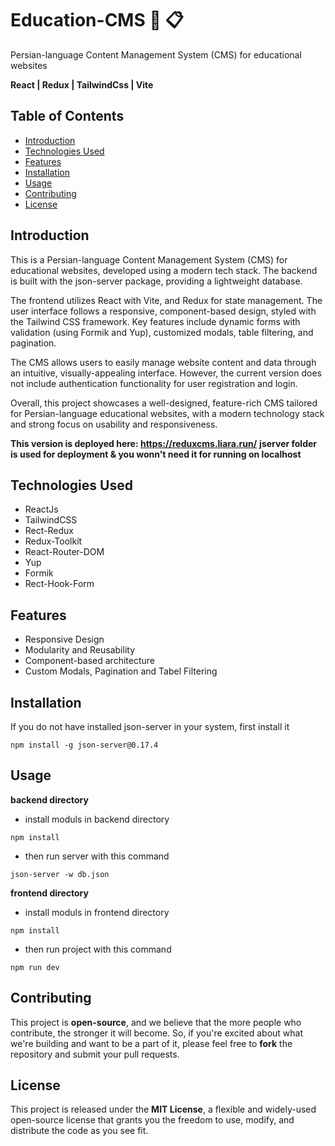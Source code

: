 # Education-CMS :calendar: :clipboard:

Persian-language Content Management System (CMS) for educational websites

**React | Redux | TailwindCss | Vite**

## Table of Contents

- [Introduction](#introduction)
- [Technologies Used](#technologies-used)
- [Features](#features)
- [Installation](#installation)
- [Usage](#usage)
- [Contributing](#contributing)
- [License](#license)

## Introduction

This is a Persian-language Content Management System (CMS) for educational websites, developed using a modern tech stack. The backend is built with the json-server package, providing a lightweight database.

The frontend utilizes React with Vite, and Redux for state management. The user interface follows a responsive, component-based design, styled with the Tailwind CSS framework. Key features include dynamic forms with validation (using Formik and Yup), customized modals, table filtering, and pagination.

The CMS allows users to easily manage website content and data through an intuitive, visually-appealing interface. However, the current version does not include authentication functionality for user registration and login.

Overall, this project showcases a well-designed, feature-rich CMS tailored for Persian-language educational websites, with a modern technology stack and strong focus on usability and responsiveness.

**This version is deployed here: https://reduxcms.liara.run/**
**jserver folder is used for deployment & you wonn't need it for running on localhost**

## Technologies Used

- ReactJs
- TailwindCSS
- Rect-Redux
- Redux-Toolkit
- React-Router-DOM
- Yup
- Formik
- Rect-Hook-Form

## Features

- Responsive Design
- Modularity and Reusability
- Component-based architecture
- Custom Modals, Pagination and Tabel Filtering

## Installation

If you do not have installed json-server in your system, first install it

```
npm install -g json-server@0.17.4
```

## Usage

**backend directory**

- install moduls in backend directory

```
npm install
```

- then run server with this command

```
json-server -w db.json
```

**frontend directory**

- install moduls in frontend directory

```
npm install
```

- then run project with this command

```
npm run dev
```

## Contributing

This project is **open-source**, and we believe that the more people who contribute, the stronger it will become. So, if you're excited about what we're building and want to be a part of it, please feel free to **fork** the repository and submit your pull requests.

## License

This project is released under the **MIT License**, a flexible and widely-used open-source license that grants you the freedom to use, modify, and distribute the code as you see fit.
